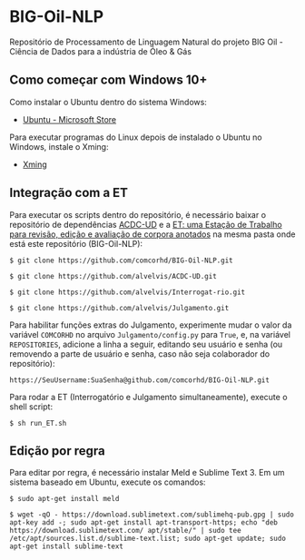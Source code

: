 # BIG-Oil-NLP
Repositório de Processamento de Linguagem Natural do projeto BIG Oil - Ciência de Dados para a indústria de Óleo & Gás

## Como começar com Windows 10+

Como instalar o Ubuntu dentro do sistema Windows:

- [Ubuntu - Microsoft Store](https://www.microsoft.com/pt-br/p/ubuntu/9nblggh4msv6)

Para executar programas do Linux depois de instalado o Ubuntu no Windows, instale o Xming:

- [Xming](https://sourceforge.net/projects/xming/)

## Integração com a ET

Para executar os scripts dentro do repositório, é necessário baixar o repositório de dependências [ACDC-UD](https://github.com/alvelvis/ACDC-UD) e a [ET: uma Estação de Trabalho para revisão, edição e avaliação de corpora anotados](http://comcorhd.letras.puc-rio.br/ET) na mesma pasta onde está este repositório (BIG-Oil-NLP):

    $ git clone https://github.com/comcorhd/BIG-Oil-NLP.git

    $ git clone https://github.com/alvelvis/ACDC-UD.git

    $ git clone https://github.com/alvelvis/Interrogat-rio.git

    $ git clone https://github.com/alvelvis/Julgamento.git

Para habilitar funções extras do Julgamento, experimente mudar o valor da variável `COMCORHD` no arquivo `Julgamento/config.py` para `True`, e, na variável `REPOSITORIES`, adicione a linha a seguir, editando seu usuário e senha (ou removendo a parte de usuário e senha, caso não seja colaborador do repositório):

    https://SeuUsername:SuaSenha@github.com/comcorhd/BIG-Oil-NLP.git

Para rodar a ET (Interrogatório e Julgamento simultaneamente), execute o shell script:

    $ sh run_ET.sh

## Edição por regra

Para editar por regra, é necessário instalar Meld e Sublime Text 3. Em um sistema baseado em Ubuntu, execute os comandos:

    $ sudo apt-get install meld

    $ wget -qO - https://download.sublimetext.com/sublimehq-pub.gpg | sudo apt-key add -; sudo apt-get install apt-transport-https; echo "deb https://download.sublimetext.com/ apt/stable/" | sudo tee /etc/apt/sources.list.d/sublime-text.list; sudo apt-get update; sudo apt-get install sublime-text
